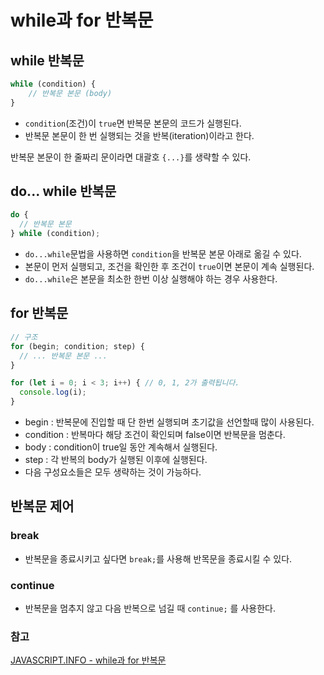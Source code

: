 # while과 for 반복문

## while 반복문

```jsx
while (condition) {
	// 반복문 본문 (body)
}
```

- `condition`(조건)이 `true`면 반복문 본문의 코드가 실행된다.
- 반복문 본문이 한 번 실행되는 것을 반복(iteration)이라고 한다.

반복문 본문이 한 줄짜리 문이라면 대괄호 `{...}`를 생략할 수 있다.

## do... while 반복문

```jsx
do {
  // 반복문 본문
} while (condition);
```

- `do...while`문법을 사용하면 `condition`을 반복문 본문 아래로 옮길 수 있다.
- 본문이 먼저 실행되고, 조건을 확인한 후 조건이 `true`이면 본문이 계속 실행된다.
- `do...while`은 본문을 최소한 한번 이상 실행해야 하는 경우 사용한다.

## for 반복문

```jsx
// 구조
for (begin; condition; step) {
  // ... 반복문 본문 ...
}

for (let i = 0; i < 3; i++) { // 0, 1, 2가 출력됩니다.
  console.log(i);
}
```

- begin : 반복문에 진입할 때 단 한번 실행되며 초기값을 선언할때 많이 사용된다.
- condition : 반복마다 해당 조건이 확인되며 false이면 반복문을 멈춘다.
- body : condition이 true일 동안 계속해서 실행된다.
- step : 각 반복의 body가 실행된 이후에 실행된다.
- 다음 구성요소들은 모두 생략하는 것이 가능하다.

## 반복문 제어

### break

- 반복문을 종료시키고 싶다면 `break;`를 사용해 반목문을 종료시킬 수 있다.

### continue

- 반복문을 멈추지 않고 다음 반복으로 넘길 때 `continue;` 를 사용한다.

### 참고

[JAVASCRIPT.INFO - while과 for 반복문](https://ko.javascript.info/while-for)
